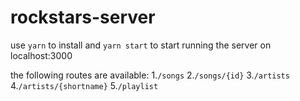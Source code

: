 # rockstars-server

use `yarn` to install and `yarn start` to start running the server on localhost:3000

the following routes are available: 1.`/songs` 2.`/songs/{id}` 3.`/artists` 4.`/artists/{shortname}` 5.`/playlist`
